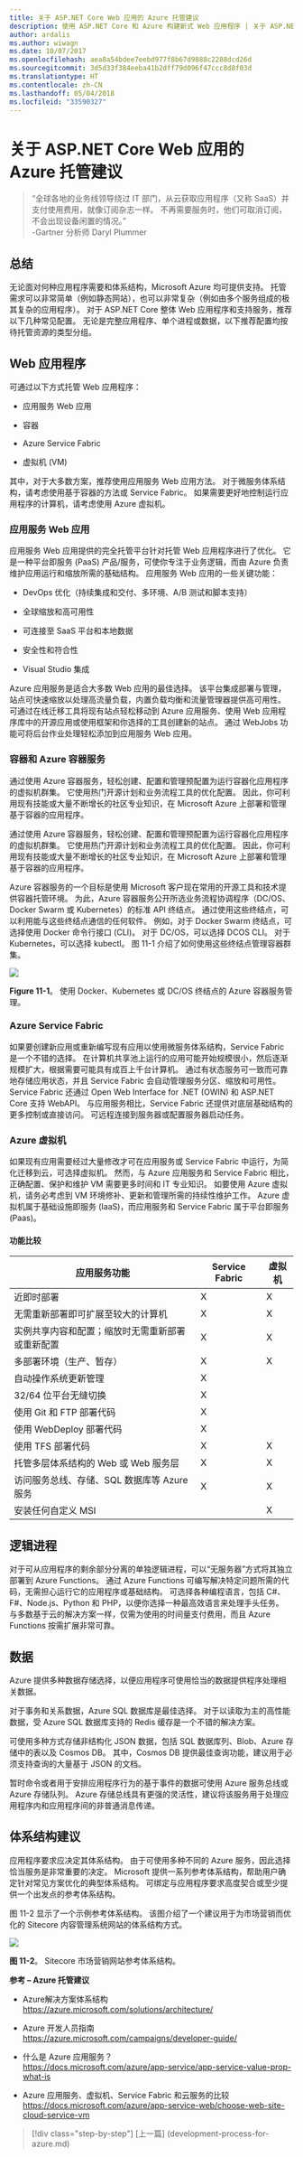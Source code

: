 ```yaml
---
title: 关于 ASP.NET Core Web 应用的 Azure 托管建议
description: 使用 ASP.NET Core 和 Azure 构建新式 Web 应用程序 | 关于 ASP.NET Web 应用的 Azure 托管建议
author: ardalis
ms.author: wiwagn
ms.date: 10/07/2017
ms.openlocfilehash: aea8a54bdee7eebd977f8b67d9888c2288dcd26d
ms.sourcegitcommit: 3d5d33f384eeba41b2dff79d096f47ccc8d8f03d
ms.translationtype: HT
ms.contentlocale: zh-CN
ms.lasthandoff: 05/04/2018
ms.locfileid: "33590327"
---
```

# <a name="azure-hosting-recommendations-for-aspnet-core-web-apps"></a>关于 ASP.NET Core Web 应用的 Azure 托管建议

> “全球各地的业务线领导绕过 IT 部门，从云获取应用程序（又称 SaaS）并支付使用费用，就像订阅杂志一样。 不再需要服务时，他们可取消订阅，不会出现设备闲置的情况。”  
> \-Gartner 分析师 Daryl Plummer

## <a name="summary"></a>总结

无论面对何种应用程序需要和体系结构，Microsoft Azure 均可提供支持。 托管需求可以非常简单（例如静态网站），也可以非常复杂（例如由多个服务组成的极其复杂的应用程序）。 对于 ASP.NET Core 整体 Web 应用程序和支持服务，推荐以下几种常见配置。 无论是完整应用程序、单个进程或数据，以下推荐配置均按待托管资源的类型分组。

## <a name="web-applications"></a>Web 应用程序

可通过以下方式托管 Web 应用程序：

-   应用服务 Web 应用

-   容器

-   Azure Service Fabric

-   虚拟机 (VM)

其中，对于大多数方案，推荐使用应用服务 Web 应用方法。 对于微服务体系结构，请考虑使用基于容器的方法或 Service Fabric。 如果需要更好地控制运行应用程序的计算机，请考虑使用 Azure 虚拟机。

### <a name="app-service-web-apps"></a>应用服务 Web 应用

应用服务 Web 应用提供的完全托管平台针对托管 Web 应用程序进行了优化。 它是一种平台即服务 (PaaS) 产品/服务，可使你专注于业务逻辑，而由 Azure 负责维护应用运行和缩放所需的基础结构。 应用服务 Web 应用的一些关键功能：

-   DevOps 优化（持续集成和交付、多环境、A/B 测试和脚本支持）

-   全球缩放和高可用性

-   可连接至 SaaS 平台和本地数据

-   安全性和符合性

-   Visual Studio 集成

Azure 应用服务是适合大多数 Web 应用的最佳选择。 该平台集成部署与管理，站点可快速缩放以处理高流量负载，内置负载均衡和流量管理器提供高可用性。 可通过在线迁移工具将现有站点轻松移动到 Azure 应用服务、使用 Web 应用程序库中的开源应用或使用框架和你选择的工具创建新的站点。 通过 WebJobs 功能可将后台作业处理轻松添加到应用服务 Web 应用。

### <a name="containers-and-azure-container-service"></a>容器和 Azure 容器服务

通过使用 Azure 容器服务，轻松创建、配置和管理预配置为运行容器化应用程序的虚拟机群集。 它使用热门开源计划和业务流程工具的优化配置。 因此，你可利用现有技能或大量不断增长的社区专业知识，在 Microsoft Azure 上部署和管理基于容器的应用程序。

通过使用 Azure 容器服务，轻松创建、配置和管理预配置为运行容器化应用程序的虚拟机群集。 它使用热门开源计划和业务流程工具的优化配置。 因此，你可利用现有技能或大量不断增长的社区专业知识，在 Microsoft Azure 上部署和管理基于容器的应用程序。

Azure 容器服务的一个目标是使用 Microsoft 客户现在常用的开源工具和技术提供容器托管环境。 为此，Azure 容器服务公开所选业务流程协调程序（DC/OS、Docker Swarm 或 Kubernetes）的标准 API 终结点。 通过使用这些终结点，可以利用能与这些终结点通信的任何软件。 例如，对于 Docker Swarm 终结点，可选择使用 Docker 命令行接口 (CLI)。 对于 DC/OS，可以选择 DCOS CLI。 对于 Kubernetes，可以选择 kubectl。 图 11-1 介绍了如何使用这些终结点管理容器群集。

![](./media/image11-1.png)

**Figure 11-1**。 使用 Docker、Kubernetes 或 DC/OS 终结点的 Azure 容器服务管理。

### <a name="azure-service-fabric"></a>Azure Service Fabric

如果要创建新应用或重新编写现有应用以使用微服务体系结构，Service Fabric 是一个不错的选择。 在计算机共享池上运行的应用可能开始规模很小，然后逐渐规模扩大，根据需要可能具有成百上千台计算机。 通过有状态服务可一致而可靠地存储应用状态，并且 Service Fabric 会自动管理服务分区、缩放和可用性。 Service Fabric 还通过 Open Web Interface for .NET (OWIN) 和 ASP.NET Core 支持 WebAPI。 与应用服务相比，Service Fabric 还提供对底层基础结构的更多控制或直接访问。 可远程连接到服务器或配置服务器启动任务。

### <a name="azure-virtual-machines"></a>Azure 虚拟机

如果现有应用需要经过大量修改才可在应用服务或 Service Fabric 中运行，为简化迁移到云，可选择虚拟机。 然而，与 Azure 应用服务和 Service Fabric 相比，正确配置、保护和维护 VM 需要更多时间和 IT 专业知识。 如要使用 Azure 虚拟机，请务必考虑到 VM 环境修补、更新和管理所需的持续性维护工作。 Azure 虚拟机属于基础设施即服务 (IaaS)，而应用服务和 Service Fabric 属于平台即服务 (Paas)。

#### <a name="feature-comparison"></a>功能比较

| 应用服务功能 | Service Fabric | 虚拟机 |
|---------|----------|----------|
| 近即时部署 | X | X | |
| 无需重新部署即可扩展至较大的计算机 | X | X | |
| 实例共享内容和配置；缩放时无需重新部署或重新配置 | X | X | |
| 多部署环境（生产、暂存） | X | X | |
| 自动操作系统更新管理 | X | | |
| 32/64 位平台无缝切换 | X | | |
| 使用 Git 和 FTP 部署代码 | X | | X |
| 使用 WebDeploy 部署代码 | X | | X |
| 使用 TFS 部署代码 | X | X | X |
| 托管多层体系结构的 Web 或 Web 服务层 | X | X | X |
| 访问服务总线、存储、SQL 数据库等 Azure 服务 | X | X | X |
| 安装任何自定义 MSI | | X | X |

## <a name="logical-processes"></a>逻辑进程

对于可从应用程序的剩余部分分离的单独逻辑进程，可以“无服务器”方式将其独立部署到 Azure Functions。 通过 Azure Functions 可编写解决特定问题所需的代码，无需担心运行它的应用程序或基础结构。 可选择各种编程语言，包括 C\#、F\#、Node.js、Python 和 PHP，以便你选择一种最高效语言来处理手头任务。 与多数基于云的解决方案一样，仅需为使用的时间量支付费用，而且 Azure Functions 按需扩展非常可靠。

## <a name="data"></a>数据

Azure 提供多种数据存储选择，以便应用程序可使用恰当的数据提供程序处理相关数据。

对于事务和关系数据，Azure SQL 数据库是最佳选择。 对于以读取为主的高性能数据，受 Azure SQL 数据库支持的 Redis 缓存是一个不错的解决方案。

可使用多种方式存储非结构化 JSON 数据，包括 SQL 数据库列、Blob、Azure 存储中的表以及 Cosmos DB。 其中，Cosmos DB 提供最佳查询功能，建议用于必须支持查询的大量基于 JSON 的文档。

暂时命令或者用于安排应用程序行为的基于事件的数据可使用 Azure 服务总线或 Azure 存储队列。 Azure 存储总线具有更强的灵活性，建议将该服务用于处理应用程序内和应用程序间的非普通消息传递。

## <a name="architecture-recommendations"></a>体系结构建议

应用程序要求应决定其体系结构。 由于可使用多种不同的 Azure 服务，因此选择恰当服务是非常重要的决定。 Microsoft 提供一系列参考体系结构，帮助用户确定针对常见方案优化的典型体系结构。 可绑定与应用程序要求高度契合或至少提供一个出发点的参考体系结构。

图 11-2 显示了一个示例参考体系结构。 该图介绍了一个建议用于为市场营销而优化的 Sitecore 内容管理系统网站的体系结构方式。

![](./media/image11-2.png)

**图 11-2**。 Sitecore 市场营销网站参考体系结构。

**参考 – Azure 托管建议**

-   Azure解决方案体系结构\
    <https://azure.microsoft.com/solutions/architecture/>

-   Azure 开发人员指南\
    <https://azure.microsoft.com/campaigns/developer-guide/>

-   什么是 Azure 应用服务？\
    <https://docs.microsoft.com/azure/app-service/app-service-value-prop-what-is>

-   Azure 应用服务、虚拟机、Service Fabric 和云服务的比较\
    <https://docs.microsoft.com/azure/app-service-web/choose-web-site-cloud-service-vm>

>[!div class="step-by-step"]
[上一篇] (development-process-for-azure.md)
